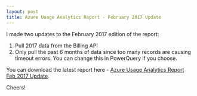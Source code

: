 ```yaml
---
layout: post
title: Azure Usage Analytics Report - February 2017 Update
---
```


I made two updates to the February 2017 edition of the report:

1. Pull 2017 data from the Billing API
2. Only pull the past 6 months of data since too many records are causing timeout errors.  You can change this in PowerQuery if you choose.

You can download the latest report here - [Azure Usage Analytics Report Feb 2017 Update](/files/Azure%20Usage%20Analytics%20(API)%20Feb%202017.xlsx).

Cheers!
